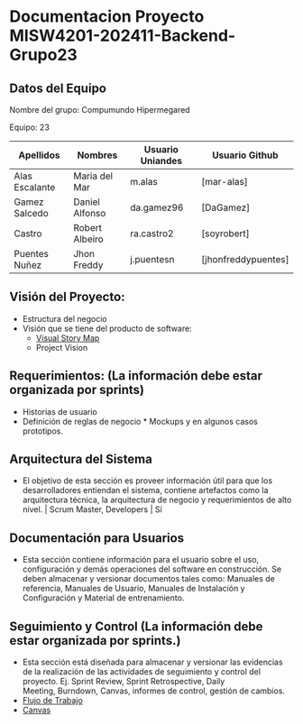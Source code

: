 # Documentacion Proyecto MISW4201-202411-Backend-Grupo23

## Datos del Equipo
Nombre del grupo: Compumundo Hipermegared

Equipo: 23

| Apellidos          | Nombres             | Usuario Uniandes | Usuario Github         |
|---------------------|---------------------|------------------|------------------------|
| Alas Escalante      | Maria del Mar       | m.alas           | [mar-alas]             |
| Gamez Salcedo       | Daniel Alfonso      | da.gamez96       | [DaGamez]              |
| Castro              | Robert Albeiro      | ra.castro2       | [soyrobert]            |
| Puentes Nuñez       | Jhon Freddy         | j.puentesn       | [jhonfreddypuentes]    |

## Visión del Proyecto:
* Estructura del negocio
* Visión que se tiene del producto de software:
    - [Visual Story Map](Visual-Story-Map)
    - Project Vision
## Requerimientos: (La información debe estar organizada por sprints)
* Historias de usuario
* Definición de reglas de negocio
* Mockups y en algunos casos prototipos. 
## Arquitectura del Sistema
* El objetivo de esta sección es proveer información útil para que los desarrolladores entiendan el sistema, contiene artefactos como la arquitectura técnica, la arquitectura de negocio y requerimientos de alto nivel. | Scrum Master, Developers | Sí
## Documentación para Usuarios 
* Esta sección contiene información para el usuario sobre el uso, configuración y demás operaciones del software en construcción. Se deben almacenar y versionar documentos tales como: Manuales de referencia, Manuales de Usuario, Manuales de Instalación y Configuración y Material de entrenamiento.
## Seguimiento y Control (La información debe estar organizada por sprints.)
* Esta sección está diseñada para almacenar y versionar las evidencias de la realización de las actividades de seguimiento y control del proyecto. Ej. Sprint Review, Sprint Retrospective, Daily Meeting, Burndown, Canvas, informes de control, gestión de cambios.
* [Flujo de Trabajo](Flujo-de-trabajo)
* [Canvas](Canvas)
